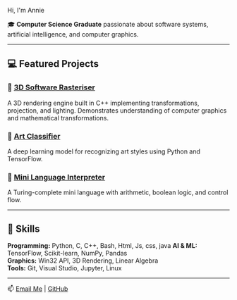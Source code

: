 Hi, I'm Annie

🎓 **Computer Science Graduate** passionate about software systems, artificial intelligence, and computer graphics.

---

## 💻 Featured Projects

### 🧩 [3D Software Rasteriser](https://github.com/AnnieZatikian/graphics-3D-renderer)
A 3D rendering engine built in C++ implementing transformations, projection, and lighting. Demonstrates understanding of computer graphics and mathematical transformations.

### 🎨 [Art Classifier](https://github.com/AnnieZatikian/art-style-recognition)
A deep learning model for recognizing art styles using Python and TensorFlow.

### 🧠 [Mini Language Interpreter](https://github.com/AnnieZatikian/Turing-complete-interpreter)
A Turing-complete mini language with arithmetic, boolean logic, and control flow.

---

## 🧰 Skills
**Programming:** Python, C, C++, Bash, Html, Js, css, java
**AI & ML:** TensorFlow, Scikit-learn, NumPy, Pandas  
**Graphics:** Win32 API, 3D Rendering, Linear Algebra  
**Tools:** Git, Visual Studio, Jupyter, Linux  

---

📫 [Email Me](mailto:anniezatikian272@gmail.com) | [GitHub](https://github.com/AnnieZatikian)
